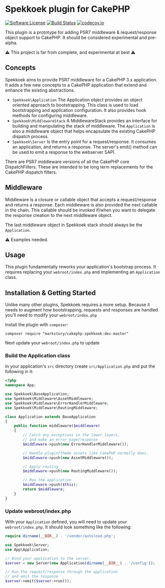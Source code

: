 # Spekkoek plugin for CakePHP

[![Software License](https://img.shields.io/badge/license-MIT-brightgreen.svg?style=flat-square)](LICENSE.txt)
[![Build Status](https://travis-ci.org/markstory/cakephp-spekkoek.svg?branch=master)](https://travis-ci.org/markstory/cakephp-spekkoek)
[![codecov.io](https://codecov.io/github/markstory/cakephp-spekkoek/coverage.svg?branch=master)](https://codecov.io/github/markstory/cakephp-spekkoek?branch=master)

This plugin is a prototype for adding PSR7 middleware & request/response object
support to CakePHP. It should be considered experimental and pre-alpha.

:warning: This project is far from complete, and experimental at best :warning:

## Concepts

Spekkoek aims to provide PSR7 middleware for a CakePHP 3.x application. It adds
a few new concepts to a CakePHP application that extend and enhance the existing abstractions.

* `Spekkoek\Application` The Application object provides an object oriented
  approach to bootstrapping. This class is used to load bootstrapping and
  application configuration. It also provides hook methods for configuring
  middleware.
* `Spekkoek\MiddlewareStack` A MiddlewareStack provides an interface for
  building and manipulating the stack of middleware. The `Application` is also
  a middleware object that helps encapsulate the existing CakePHP dispatch
  process.
* `Spekkoek\Server` Is the entry point for a request/response. It consumes an
  application, and returns a response. The server's emit() method can be used
  to emit a response to the webserver SAPI.

There are PSR7 middleware versions of all the CakePHP core DispatchFilters.
These are intended to be long term replacements for the CakePHP dispatch
filters.

## Middleware

Middleware is a closure or callable object that accepts a request/response and
returns a response. Each middleware is also provided the next callable in the chain.
This callable should be invoked if/when you want to delegate the response creation to the
next middleware object.

The last middleware object in Spekkoek stack should always be the `Application`.

:warning: Examples needed.

## Usage

This plugin fundamentally reworks your application's bootstrap process. It
requires replacing your `webroot/index.php` and implementing an `Application` class.

## Installation & Getting Started

Unlike many other plugins, Spekkoek requires a more setup. Because it needs to augment how
bootstrapping, requests and responses are handled you'll need to modify your `webroot/index.php`

Install the plugin with `composer`:

```
composer require "markstory/cakephp-spekkoek:dev-master"
```

Next update your `webroot/index.php` to update

### Build the Application class

In your application's `src` directory create `src/Application.php` and put the following
in it:

```php
<?php
namespace App;

use Spekkoek\BaseApplication;
use Spekkoek\Middleware\AssetMiddleware;
use Spekkoek\Middleware\ErrorHandlerMiddleware;
use Spekkoek\Middleware\RoutingMiddleware;

class Application extends BaseApplication
{
    public function middleware($middleware)
    {
        // Catch any exceptions in the lower layers,
        // and make an error page/response
        $middleware->push(new ErrorHandlerMiddleware());

        // Handle plugin/theme assets like CakePHP normally does.
        $middleware->push(new AssetMiddleware());

        // Apply routing
        $middleware->push(new RoutingMiddleware());

        // Run the application
        $middleware->push($this);
        return $middleware;
    }
}
```

### Update webroot/index.php

With your `Application` defined, you will need to update your
`webroot/index.php`.  It should look something like the following:

```php
require dirname(__DIR__) . '/vendor/autoload.php';

use Spekkoek\Server;
use App\Application;

// Bind your application to the server.
$server = new Server(new Application(dirname(__DIR__) . '/config'));

// Run the request/response through the application
// and emit the response.
$server->emit($server->run());
```
